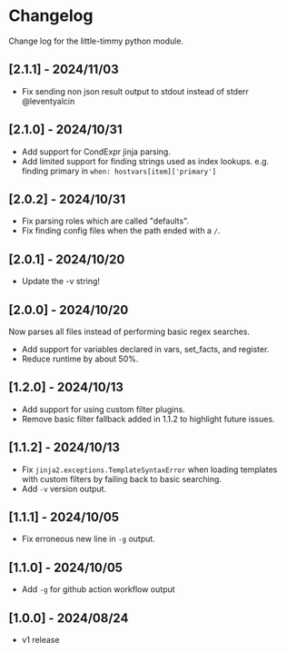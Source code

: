 # Changelog

Change log for the little-timmy python module.

## [2.1.1] - 2024/11/03

- Fix sending non json result output to stdout instead of stderr @leventyalcin

## [2.1.0] - 2024/10/31

- Add support for CondExpr jinja parsing.
- Add limited support for finding strings used as index lookups. e.g. finding primary in `when: hostvars[item]['primary']`

## [2.0.2] - 2024/10/31

- Fix parsing roles which are called "defaults".
- Fix finding config files when the path ended with a `/`.

## [2.0.1] - 2024/10/20

- Update the -v string!

## [2.0.0] - 2024/10/20

Now parses all files instead of performing basic regex searches.

- Add support for variables declared in vars, set_facts, and register.
- Reduce runtime by about 50%.

## [1.2.0] - 2024/10/13

- Add support for using custom filter plugins.
- Remove basic filter fallback added in 1.1.2 to highlight future issues.

## [1.1.2] - 2024/10/13

- Fix `jinja2.exceptions.TemplateSyntaxError` when loading templates with custom filters by failing back to basic searching.
- Add `-v` version output.

## [1.1.1] - 2024/10/05

- Fix erroneous new line in `-g` output.

## [1.1.0] - 2024/10/05

- Add `-g` for github action workflow output

## [1.0.0] - 2024/08/24

- v1 release
